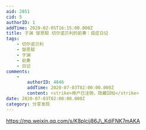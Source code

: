 ```yaml
---
aid: 2851
cid: 5
authorID: 1
addTime: 2020-02-05T16:15:00.000Z
title: 于渊 邹思聪 切尔诺贝利的前奏｜疫症日记
tags:
    - 切尔诺贝利
    - 邹思聪
    - 于渊
    - 前奏
    - 日记
comments:
    -
        authorID: 4846
        addTime: 2020-07-03T02:00:00.000Z
        content: <strike>用户已注销，隐藏回帖</strike>
date: 2020-07-03T02:00:00.000Z
category: 分享发现
---
```


https://mp.weixin.qq.com/s/K8plcij86J\_KdiFNK7mAKA
